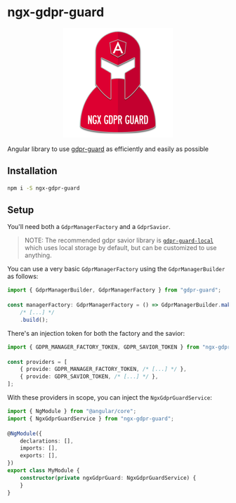 # ngx-gdpr-guard

<center><img src="https://github.com/Voltra/ngx-gdpr-guard/raw/master/ngx-gdpr-guard.png" alt="Logo" width="250px"/></center>

Angular library to use [gdpr-guard](https://www.npmjs.com/package/gdpr-guard) as efficiently and easily as possible 

## Installation

```bash
npm i -S ngx-gdpr-guard
```

## Setup

You'll need both a `GdprManagerFactory` and a `GdprSavior`.

> NOTE: The recommended gdpr savior library is [`gdpr-guard-local`](https://www.npmjs.com/package/gdpr-guard-local) which uses local storage by default, but can be customized to use anything.

You can use a very basic `GdprManagerFactory` using the `GdprManagerBuilder` as follows:

```ts
import { GdprManagerBuilder, GdprManagerFactory } from "gdpr-guard";

const managerFactory: GdprManagerFactory = () => GdprManagerBuilder.make()
	/* [...] */
	.build();
```

There's an injection token for both the factory and the savior:

```ts
import { GDPR_MANAGER_FACTORY_TOKEN, GDPR_SAVIOR_TOKEN } from "ngx-gdpr-guard";

const providers = [
	{ provide: GDPR_MANAGER_FACTORY_TOKEN, /* [...] */ },
	{ provide: GDPR_SAVIOR_TOKEN, /* [...] */ },
];
```

With these providers in scope, you can inject the `NgxGdprGuardService`:

```ts
import { NgModule } from "@angular/core";
import { NgxGdprGuardService } from "ngx-gdpr-guard";

@NgModule({
	declarations: [],
	imports: [],
	exports: [],
})
export class MyModule {
	constructor(private ngxGdprGuard: NgxGdprGuardService) {
	}
}
```
